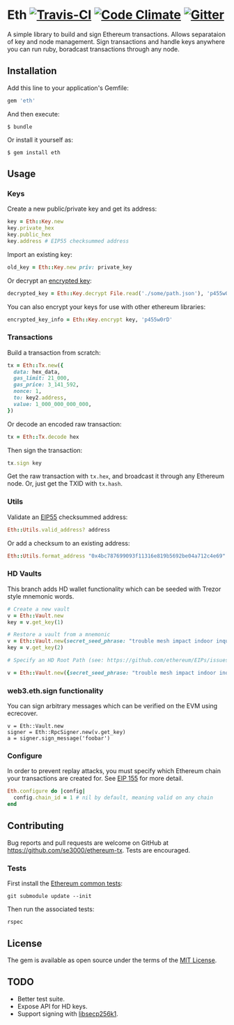 # Eth [![Travis-CI](https://travis-ci.org/se3000/ruby-eth.svg?branch=master)](https://travis-ci.org/se3000/ruby-eth) [![Code Climate](https://codeclimate.com/github/se3000/ruby-eth/badges/gpa.svg)](https://codeclimate.com/github/se3000/ruby-eth) [![Gitter](https://badges.gitter.im/ruby-eth/Lobby.svg)](https://gitter.im/ruby-eth/Lobby)

A simple library to build and sign Ethereum transactions. Allows separataion of key and node management. Sign transactions and handle keys anywhere you can run ruby, boradcast transactions through any node.

## Installation

Add this line to your application's Gemfile:

```ruby
gem 'eth'
```

And then execute:

    $ bundle

Or install it yourself as:

    $ gem install eth

## Usage

### Keys
Create a new public/private key and get its address:
```ruby
key = Eth::Key.new
key.private_hex
key.public_hex
key.address # EIP55 checksummed address
```
Import an existing key:
```ruby
old_key = Eth::Key.new priv: private_key
```
Or decrypt an [encrypted key](https://github.com/ethereum/wiki/wiki/Web3-Secret-Storage-Definition):
```ruby
decrypted_key = Eth::Key.decrypt File.read('./some/path.json'), 'p455w0rD'
```
You can also encrypt your keys for use with other ethereum libraries:
```ruby
encrypted_key_info = Eth::Key.encrypt key, 'p455w0rD'
```

### Transactions

Build a transaction from scratch:
```ruby
tx = Eth::Tx.new({
  data: hex_data,
  gas_limit: 21_000,
  gas_price: 3_141_592,
  nonce: 1,
  to: key2.address,
  value: 1_000_000_000_000,
})
```
Or decode an encoded raw transaction:
```ruby
tx = Eth::Tx.decode hex
```

Then sign the transaction:
```ruby
tx.sign key
```
Get the raw transaction with `tx.hex`, and broadcast it through any Ethereum node. Or, just get the TXID with `tx.hash`.

### Utils

Validate an [EIP55](https://github.com/ethereum/EIPs/issues/55) checksummed address:
```ruby
Eth::Utils.valid_address? address
```

Or add a checksum to an existing address:
```ruby
Eth::Utils.format_address "0x4bc787699093f11316e819b5692be04a712c4e69" # => "0x4bc787699093f11316e819B5692be04A712C4E69"
```

### HD Vaults

This branch adds HD wallet functionality which can be seeded with Trezor style mnemonic words.

```ruby
# Create a new vault
v = Eth::Vault.new
key = v.get_key(1) 

# Restore a vault from a mnemonic
v = Eth::Vault.new(secret_seed_phrase: "trouble mesh impact indoor inquiry aim index deposit weekend alter pottery chef eye page elder awesome paper sport arch illegal muscle another blossom arctic")
key = v.get_key(2)

# Specify an HD Root Path (see: https://github.com/ethereum/EIPs/issues/84)

v = Eth::Vault.new({secret_seed_phrase: "trouble mesh impact indoor inquiry aim index deposit weekend alter pottery chef eye page elder awesome paper sport arch illegal muscle another blossom arctic"}, "m/44'/60'/0'/0/0")


```

### web3.eth.sign functionality

You can sign arbitrary messages which can be verified on the EVM using ecrecover.  

```
v = Eth::Vault.new
signer = Eth::RpcSigner.new(v.get_key)
a = signer.sign_message('foobar')
```

### Configure
In order to prevent replay attacks, you must specify which Ethereum chain your transactions are created for. See [EIP 155](https://github.com/ethereum/EIPs/issues/155) for more detail.
```ruby
Eth.configure do |config|
  config.chain_id = 1 # nil by default, meaning valid on any chain
end
```

## Contributing

Bug reports and pull requests are welcome on GitHub at https://github.com/se3000/ethereum-tx. Tests are encouraged.

### Tests

First install the [Ethereum common tests](https://github.com/ethereum/tests):
```shell
git submodule update --init
```

Then run the associated tests:
```shell
rspec
```

## License

The gem is available as open source under the terms of the [MIT License](http://opensource.org/licenses/MIT).

## TODO
- Better test suite.
- Expose API for HD keys.
- Support signing with [libsecp256k1](https://github.com/bitcoin-core/secp256k1).
